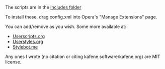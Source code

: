 The scripts are in the [includes folder](https://github.com/kafene/userscripts/tree/master/includes)

To install these, drag config.xml into Opera's "Manage Extensions" page.

You can add/remove as you wish. Some more available at:

- [Userscripts.org](http://userscripts.org/)
- [Userstyles.org](http://userstyles.org/)
- [Stylebot.me](http://stylebot.me/)

Any ones I wrote (no citation or citing kafene software/kafene.org) are MIT license.
